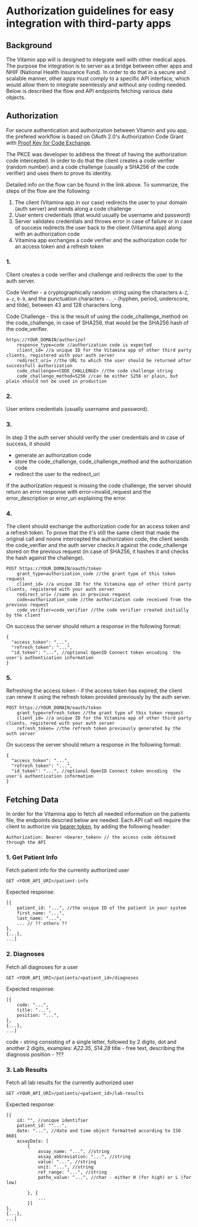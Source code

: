 # Authorization guidelines for easy integration with third-party apps

## Background 

The Vitamin app will is designed to integrate well with other medical apps. The purpose the integration is to server as a bridge between other apps and NHIF (National Health Insurance Fund). In order to do that in a secure and scalable manner, other apps must comply to a specific API interface, which would allow them to integrate seemlessly and without any coding needed. Below is described the flow and API endpoints fetching various data objects. 

## Authorization

For secure authentication and authorization between Vitamin and you app, the prefered workflow is based on OAuth 2.0's Authorization Code Grant with [Proof Key for Code Exchange](https://tools.ietf.org/html/rfc7636).

The PKCE was developer to address the threat of having the authorization code intercepted. In order to do that the client creates a code verifier (random number) and a code challenge (usually a SHA256 of the code verifier) and uses them to prove its identity.

Detailed info on the flow can be found in the link above. To summarize, the steps of the flow are the following:
1. The client (Vitamina app in our case) redirects the user to your domain (auth server) and sends along a code challenge
2. User enters credentials (that would usually be username and password)
3. Server validates credentials and throws error in case of failure or in case of success redirects the user back to the client (Vitamina app) along with an authorization code
4. Vitamina app exchanges a code verifier and the authorization code for an access token and a refresh token


### 1. 
Client creates a code verifier and challenge and redirects the user to the auth server.

Code Verifier -  a cryptographically random string using the characters `A-Z`, `a-z`, `0-9`, and the punctuation characters `-._~` (hyphen, period, underscore, and tilde), between 43 and 128 characters long.

Code Challenge - this is the result of using the code_challenge_method on the code_challenge, in case of SHA256, that would be the SHA256 hash of the code_verifier.
```
https://YOUR_DOMAIN/authorize?
    response_type=code //authorization code is expected
    client_id= //a unique ID for the Vitamina app of other third party clients, registered with your auth server
    redirect_uri= //the URL to which the user should be returned after successfull authorization
    code_challenge=<CODE_CHALLENGE> //the code challenge string
    code_challenge_method=S256 //can be either S256 or plain, but plain should not be used in production
```


### 2. 
User enters credentials (usually username and password).

### 3.
In step 3 the auth server should verify the user credentials and in case of success, it should
- generate an authorization code 
- store the code_challenge, code_challenge_method and the authorization code
- redirect the user to the redirect_uri

If the authorization request is missing the code challenge, the server should return an error response with error=invalid_request and the error_description or error_uri explaining the error.

### 4.
The client should exchange the authorization code for an access token and a refresh token. To prove that the it's still the same client that made the original call and noone intercepted the authorization code, the client sends the code_verifier and the auth server checks it against the code_challenge stored on the previous request (in case of SHA256, it hashes it and checks the hash against the challenge).
```
POST https://YOUR_DOMAIN/oauth/token
	grant_type=authorization_code //the grant type of this token request
	client_id= //a unique ID for the Vitamina app of other third party clients, registered with your auth server
	redirect_uri= //same as in previous request
	code=authorization_code //the authorization code received from the previous request
	code_verifier=code_verifier //the code verifier created initially by the client
```

On success the server should return a response in the following format:

```
{
  "access_token": "...",
  "refresh_token": "...",
  "id_token": "...", //optional OpenID Connect token encoding  the user's authentication information
}
```

### 5. 

Refreshing the access token - if the access token has expired, the client can renew it using the refresh token provided previously by the auth server.
```
POST https://YOUR_DOMAIN/oauth/token
	grant_type=refresh_token //the grant type of this token request
	client_id= //a unique ID for the Vitamina app of other third party clients, registered with your auth server
	refresh_token= //the refresh token previously generated by the auth server
```

On success the server should return a response in the following format:

```
{
  "access_token": "...",
  "refresh_token": "...",
  "id_token": "...", //optional OpenID Connect token encoding  the user's authentication information
}
```

## Fetching Data

In order for the Vitamina app to fetch all needed information on the patients file, the endpoints descried below are needed.
Each API call will require the client to authorize via [bearer token](https://tools.ietf.org/html/rfc6750), by adding the following header:
```
Authorization: Bearer <bearer_token> // the access code obtained through the API
```

### 1. Get Patient Info

Fetch patient info for the currently authorized user

```
GET <YOUR_API_URI>/patient-info
```

Expected response:
```
[{
	patient_id: "...", //the unique ID of the patient in your system
	first_name: "...",
	last_name: "...",
	... // ?? others ??
}, 
{...},
...]
```

### 2. Diagnoses

Fetch all diagnoses for a user

```
GET <YOUR_API_URI>/patients/<patient_id>/diagnoses
```

Expected response:
```
[{
	code: "...",
	title: "...",
	position: "...",
}, 
{...},
...]
```

code - string consisting of a single letter, followed by 2 digits, dot and another 2 digits, examples: *A22.35*, *S14.28*
title - free text, describing the diagnosis
position - ???


### 3. Lab Results

Fetch all lab results for the currently authorized user

```
GET <YOUR_API_URI>/patients/<patient_id>/lab-results
```

Expected response:
```
[{
	id: "", //unique identifier
	patient_id: ""...",
	date: "...", //date and time object formatted according to ISO 8601
	assayData: [
		{
			assay_name: "...", //string
			assay_abbreviation: "...", //string
			value: "...", //string
			unit: "...", //string
			ref_range: "...", //string
			patho_value: "...", //char - either H (for high) or L (for low)

		}, {
			...
		}]
}, 
{...},
...]
```